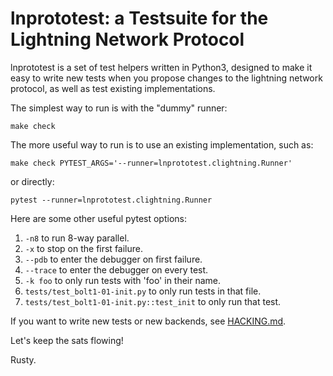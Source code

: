 # lnprototest: a Testsuite for the Lightning Network Protocol

lnprototest is a set of test helpers written in Python3, designed to
make it easy to write new tests when you propose changes to the
lightning network protocol, as well as test existing implementations.

The simplest way to run is with the "dummy" runner:

	make check

The more useful way to run is to use an existing implementation, such
as:

	make check PYTEST_ARGS='--runner=lnprototest.clightning.Runner'

or directly:

    pytest --runner=lnprototest.clightning.Runner

Here are some other useful pytest options:

1. `-n8` to run 8-way parallel.
2. `-x` to stop on the first failure.
3. `--pdb` to enter the debugger on first failure.
4. `--trace` to enter the debugger on every test.
5. `-k foo` to only run tests with 'foo' in their name.
6. `tests/test_bolt1-01-init.py` to only run tests in that file.
7. `tests/test_bolt1-01-init.py::test_init` to only run that test.

If you want to write new tests or new backends, see [HACKING.md](HACKING.md).

Let's keep the sats flowing!

Rusty.
